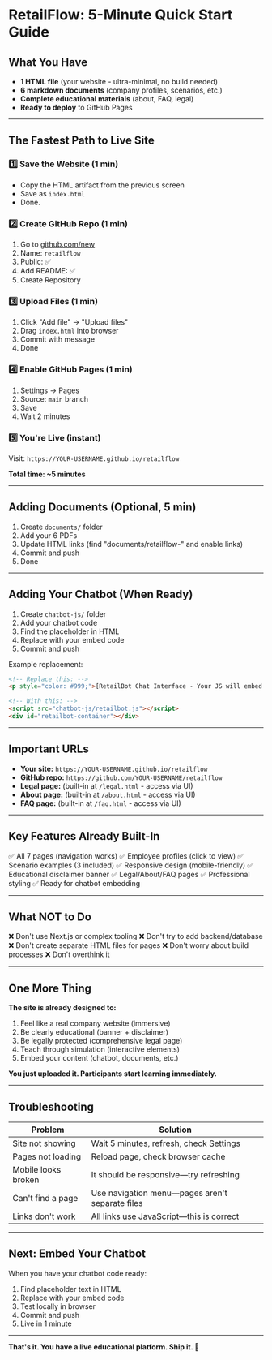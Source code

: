# RetailFlow: 5-Minute Quick Start Guide

## What You Have

- **1 HTML file** (your website - ultra-minimal, no build needed)
- **6 markdown documents** (company profiles, scenarios, etc.)
- **Complete educational materials** (about, FAQ, legal)
- **Ready to deploy** to GitHub Pages

---

## The Fastest Path to Live Site

### 1️⃣ Save the Website (1 min)

- Copy the HTML artifact from the previous screen
- Save as `index.html`
- Done.

### 2️⃣ Create GitHub Repo (1 min)

1. Go to [github.com/new](https://github.com/new)
2. Name: `retailflow`
3. Public: ✅
4. Add README: ✅
5. Create Repository

### 3️⃣ Upload Files (1 min)

1. Click "Add file" → "Upload files"
2. Drag `index.html` into browser
3. Commit with message
4. Done

### 4️⃣ Enable GitHub Pages (1 min)

1. Settings → Pages
2. Source: `main` branch
3. Save
4. Wait 2 minutes

### 5️⃣ You're Live (instant)

Visit: `https://YOUR-USERNAME.github.io/retailflow`

**Total time: ~5 minutes**

---

## Adding Documents (Optional, 5 min)

1. Create `documents/` folder
2. Add your 6 PDFs
3. Update HTML links (find "documents/retailflow-" and enable links)
4. Commit and push
5. Done

---

## Adding Your Chatbot (When Ready)

1. Create `chatbot-js/` folder
2. Add your chatbot code
3. Find the placeholder in HTML
4. Replace with your embed code
5. Commit and push

Example replacement:
```html
<!-- Replace this: -->
<p style="color: #999;">[RetailBot Chat Interface - Your JS will embed here]</p>

<!-- With this: -->
<script src="chatbot-js/retailbot.js"></script>
<div id="retailbot-container"></div>
```

---

## Important URLs

- **Your site:** `https://YOUR-USERNAME.github.io/retailflow`
- **GitHub repo:** `https://github.com/YOUR-USERNAME/retailflow`
- **Legal page:** (built-in at `/legal.html` - access via UI)
- **About page:** (built-in at `/about.html` - access via UI)
- **FAQ page:** (built-in at `/faq.html` - access via UI)

---

## Key Features Already Built-In

✅ All 7 pages (navigation works)
✅ Employee profiles (click to view)
✅ Scenario examples (3 included)
✅ Responsive design (mobile-friendly)
✅ Educational disclaimer banner
✅ Legal/About/FAQ pages
✅ Professional styling
✅ Ready for chatbot embedding

---

## What NOT to Do

❌ Don't use Next.js or complex tooling
❌ Don't try to add backend/database
❌ Don't create separate HTML files for pages
❌ Don't worry about build processes
❌ Don't overthink it

---

## One More Thing

**The site is already designed to:**

1. Feel like a real company website (immersive)
2. Be clearly educational (banner + disclaimer)
3. Be legally protected (comprehensive legal page)
4. Teach through simulation (interactive elements)
5. Embed your content (chatbot, documents, etc.)

**You just uploaded it. Participants start learning immediately.**

---

## Troubleshooting

| Problem | Solution |
|---------|----------|
| Site not showing | Wait 5 minutes, refresh, check Settings |
| Pages not loading | Reload page, check browser cache |
| Mobile looks broken | It should be responsive—try refreshing |
| Can't find a page | Use navigation menu—pages aren't separate files |
| Links don't work | All links use JavaScript—this is correct |

---

## Next: Embed Your Chatbot

When you have your chatbot code ready:

1. Find placeholder text in HTML
2. Replace with your embed code
3. Test locally in browser
4. Commit and push
5. Live in 1 minute

---

**That's it. You have a live educational platform. Ship it. 🚀**